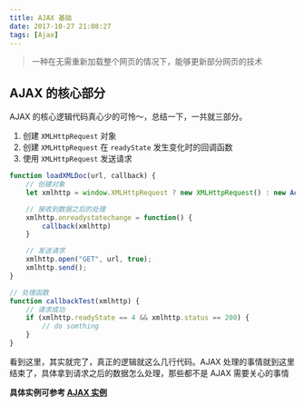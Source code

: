```yaml
---
title: AJAX 基础
date: 2017-10-27 21:08:27
tags: [Ajax]
---
```


> 一种在无需重新加载整个网页的情况下，能够更新部分网页的技术

## AJAX 的核心部分

AJAX 的核心逻辑代码真心少的可怜～，总结一下，一共就三部分。

1. 创建 `XMLHttpRequest` 对象
2. 创建 `XMLHttpRequest` 在 `readyState` 发生变化时的回调函数
3. 使用 `XMLHttpRequest` 发送请求

<!-- more -->

```js
function loadXMLDoc(url, callback) {
    // 创建对象
    let xmlhttp = window.XMLHttpRequest ? new XMLHttpRequest() : new ActiveXObject("Microsoft.XMLHTTP")

    // 接收到数据之后的处理
    xmlhttp.onreadystatechange = function() {
        callback(xmlhttp)
    }

    // 发送请求
    xmlhttp.open("GET", url, true);
    xmlhttp.send();
}

// 处理函数
function callbackTest(xmlhttp) {
    // 请求成功
    if (xmlhttp.readyState == 4 && xmlhttp.status == 200) {
        // do somthing
    }
}
```

看到这里，其实就完了，真正的逻辑就这么几行代码。AJAX 处理的事情就到这里结束了，具体拿到请求之后的数据怎么处理，那些都不是 AJAX 需要关心的事情

__具体实例可参考 [AJAX 实例](https://www.w3cschool.cn/ajax/aeqvxfnu.html)__